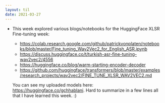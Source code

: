 ```yaml
---
layout: til
date: 2021-03-27
---
```

- This week explored various blogs/notebooks for the HuggingFace XLSR Fine-tuning week:
    - https://colab.research.google.com/github/patrickvonplaten/notebooks/blob/master/Fine_tuning_Wav2Vec2_for_English_ASR.ipynb
    - https://discuss.huggingface.co/t/turkish-asr-fine-tuning-wav2vec2/4556
    - https://huggingface.co/blog/warm-starting-encoder-decoder
    - https://github.com/huggingface/transformers/blob/master/examples/research_projects/wav2vec2/FINE_TUNE_XLSR_WAV2VEC2.md
    
    You can see my uploaded models here: https://huggingface.co/gchhablani. Hard to summarize in a few lines all that I have learned this week. :)
